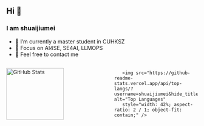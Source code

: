 ## Hi 👋

### I am shuaijiumei

- 🔭 I’m currently a master student in CUHKSZ
- 🌱 Focus on AI4SE, SE4AI, LLMOPS
- 💬 Feel free to contact me

<div style="display: flex; justify-content: space-between; align-items: center; gap: 10px; margin-top: 20px;">
  <img height="137px" src="https://github-readme-stats.vercel.app/api?username=shuaijiumei&hide_title=true&hide_border=true&show_icons=trueline_height=21&text_color=000&icon_color=000&bg_color=0,ea6161,ffc64d,fffc4d,52fa5a&theme=graywhite" alt="GitHub Stats" 
       style="width: 55%; aspect-ratio: 2 / 1; object-fit: contain;" />

       <img src="https://github-readme-stats.vercel.app/api/top-langs/?username=shuaijiumei&hide_title=true&hide_border=true&layout=compact&langs_count=6&text_color=000&icon_color=fff&bg_color=0,52fa5a,4dfcff,c64dff&theme=graywhite"  alt="Top Languages" 
       style="width: 42%; aspect-ratio: 2 / 1; object-fit: contain;" />
</div>

<!--
**shuaijiumei/shuaijiumei** is a ✨ _special_ ✨ repository because its `README.md` (this file) appears on your GitHub profile.

Here are some ideas to get you started:

- 🔭 I’m currently working on ...
- 🌱 I’m currently learning ...
- 👯 I’m looking to collaborate on ...
- 🤔 I’m looking for help with ...
- 💬 Ask me about ...
- 📫 How to reach me: ...
- 😄 Pronouns: ...
- ⚡ Fun fact: ...
-->
